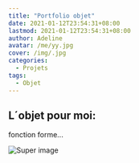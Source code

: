 ```yaml
---
title: "Portfolio objet"
date: 2021-01-12T23:54:31+08:00
lastmod: 2021-01-12T23:54:31+08:00
author: Adeline
avatar: /me/yy.jpg
cover: /img/.jpg
categories:
  - Projets
tags:
  - Objet
---
```



<!--more-->

## L´objet pour moi: 

fonction forme...

![Super image](/img/.jpg)
